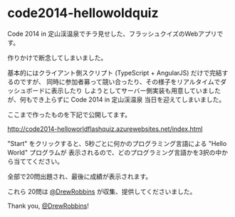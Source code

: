 code2014-hellowoldquiz
======================

Code 2014 in 定山渓温泉でチラ見せした、フラッシュクイズのWebアプリです。

作りかけで断念してしまいました。

基本的にはクライアント側スクリプト (TypeScript + AngularJS) だけで完結するのですが、
同時に参加者募って競い合ったり、その様子をリアルタイムでダッシュボードに表示したり
しようとしてサーバー側実装も用意していましたが、何もでき上らずに Code 2014 in 定山渓温泉
当日を迎えてしまいました。

ここまで作ったものを下記で公開してます。

http://code2014-helloworldflashquiz.azurewebsites.net/index.html

"Start" をクリックすると、5秒ごとに何かのプログラミング言語による "Hello World" プログラムが
表示されるので、どのプログラミング言語かを3択の中から当ててください。

全部で20問出題され、最後に成績が表示されます。

これら 20問は [@DrewRobbins](https://twitter.com/drewrobbins) が収集、提供してくださいました。

Thank you, [@DrewRobbins](https://twitter.com/drewrobbins)!


